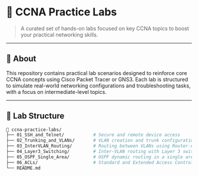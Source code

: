 # 🧪 CCNA Practice Labs

> A curated set of hands-on labs focused on key CCNA topics to boost your practical networking skills.

---

## 📘 About

This repository contains practical lab scenarios designed to reinforce core CCNA concepts using Cisco Packet Tracer or GNS3. Each lab is structured to simulate real-world networking configurations and troubleshooting tasks, with a focus on intermediate-level topics.

---

## 📂 Lab Structure

```bash
📁 ccna-practice-labs/
├── 01_SSH_and_Telnet/           # Secure and remote device access
├── 02_Trunking_and_VLANs/       # VLAN creation and trunk configuration
├── 03_InterVLAN_Routing/        # Routing between VLANs using Router-on-a-Stick
├── 04_Layer3_Switching/         # Inter-VLAN routing with Layer 3 switches
├── 05_OSPF_Single_Area/         # OSPF dynamic routing in a single area
├── 06_ACLs/                     # Standard and Extended Access Control Lists
└── README.md
